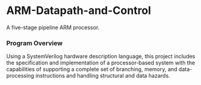 # ARM-Datapath-and-Control
A five-stage pipeline ARM processor.

### Program Overview

Using a SystemVerilog hardware description language, this project includes the specification and implementation of a processor-based
system with the capabilities of supporting a complete set of branching, memory, and data-processing instructions and handling structural
and data hazards.
